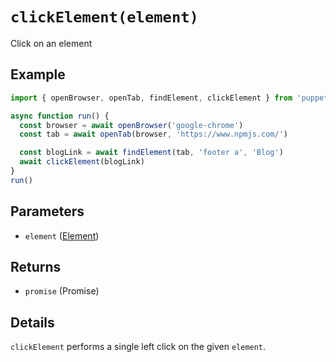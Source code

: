 # `clickElement(element)`
Click on an element

## Example
```js
import { openBrowser, openTab, findElement, clickElement } from 'puppet-strings'

async function run() {
  const browser = await openBrowser('google-chrome')
  const tab = await openTab(browser, 'https://www.npmjs.com/')

  const blogLink = await findElement(tab, 'footer a', 'Blog')
  await clickElement(blogLink)
}
run()
```

## Parameters
* `element` ([Element](../../interface#element-object))

## Returns
* `promise` (Promise<void>)

## Details
`clickElement` performs a single left click on the given `element`.
